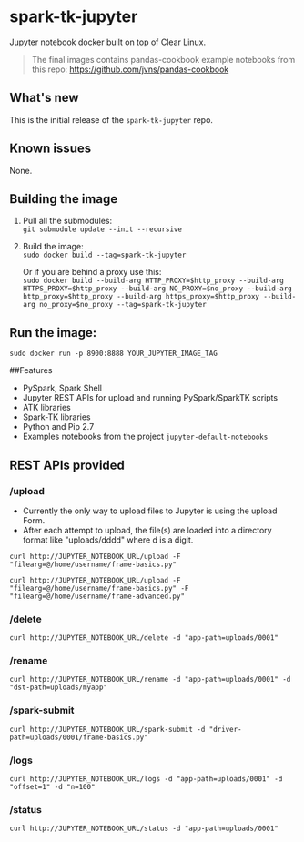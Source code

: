 # spark-tk-jupyter

Jupyter notebook docker built on top of Clear Linux.

>The final images contains pandas-cookbook example notebooks from this repo:
https://github.com/jvns/pandas-cookbook

## What's new

This is the initial release of the `spark-tk-jupyter` repo.

## Known issues

None.

## Building the image
1. Pull all the submodules:  
    `git submodule update --init --recursive`  
2. Build the image:  
    `sudo docker build --tag=spark-tk-jupyter`  

   Or if you are behind a proxy use this:  
    `sudo docker build --build-arg HTTP_PROXY=$http_proxy --build-arg HTTPS_PROXY=$http_proxy --build-arg NO_PROXY=$no_proxy --build-arg http_proxy=$http_proxy --build-arg https_proxy=$http_proxy --build-arg no_proxy=$no_proxy --tag=spark-tk-jupyter`  

## Run the image:  

    sudo docker run -p 8900:8888 YOUR_JUPYTER_IMAGE_TAG

##Features

- PySpark, Spark Shell
- Jupyter REST APIs for upload and running PySpark/SparkTK scripts
- ATK libraries
- Spark-TK libraries
- Python and Pip 2.7
- Examples notebooks from the project `jupyter-default-notebooks`

## REST APIs provided

### /upload
- Currently the only way to upload files to Jupyter is using the upload Form.
- After each attempt to upload, the file(s) are loaded into a directory format like "uploads/dddd" where d is a digit.

`curl http://JUPYTER_NOTEBOOK_URL/upload -F "filearg=@/home/username/frame-basics.py" `  

`curl http://JUPYTER_NOTEBOOK_URL/upload -F "filearg=@/home/username/frame-basics.py" -F "filearg=@/home/username/frame-advanced.py" `

### /delete
`curl http://JUPYTER_NOTEBOOK_URL/delete -d "app-path=uploads/0001" `

### /rename
`curl http://JUPYTER_NOTEBOOK_URL/rename -d "app-path=uploads/0001" -d "dst-path=uploads/myapp" `

### /spark-submit
`curl http://JUPYTER_NOTEBOOK_URL/spark-submit -d "driver-path=uploads/0001/frame-basics.py" `

### /logs
`curl http://JUPYTER_NOTEBOOK_URL/logs -d "app-path=uploads/0001" -d "offset=1" -d "n=100" `

### /status
`curl http://JUPYTER_NOTEBOOK_URL/status -d "app-path=uploads/0001" `


